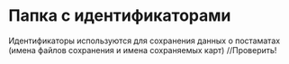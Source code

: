 # Папка с идентификаторами

Идентификаторы используются для сохранения данных о постаматах (имена файлов сохранения и имена сохраняемых карт) //Проверить!
